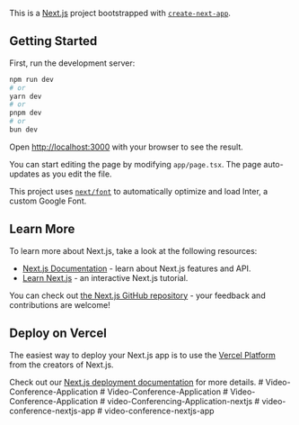 This is a [Next.js](https://nextjs.org/) project bootstrapped with [`create-next-app`](https://github.com/vercel/next.js/tree/canary/packages/create-next-app).

## Getting Started

First, run the development server:

```bash
npm run dev
# or
yarn dev
# or
pnpm dev
# or
bun dev
```

Open [http://localhost:3000](http://localhost:3000) with your browser to see the result.

You can start editing the page by modifying `app/page.tsx`. The page auto-updates as you edit the file.

This project uses [`next/font`](https://nextjs.org/docs/basic-features/font-optimization) to automatically optimize and load Inter, a custom Google Font.

## Learn More

To learn more about Next.js, take a look at the following resources:

- [Next.js Documentation](https://nextjs.org/docs) - learn about Next.js features and API.
- [Learn Next.js](https://nextjs.org/learn) - an interactive Next.js tutorial.

You can check out [the Next.js GitHub repository](https://github.com/vercel/next.js/) - your feedback and contributions are welcome!

## Deploy on Vercel

The easiest way to deploy your Next.js app is to use the [Vercel Platform](https://vercel.com/new?utm_medium=default-template&filter=next.js&utm_source=create-next-app&utm_campaign=create-next-app-readme) from the creators of Next.js.

Check out our [Next.js deployment documentation](https://nextjs.org/docs/deployment) for more details.
#   V i d e o - C o n f e r e n c e - A p p l i c a t i o n  
 #   V i d e o - C o n f e r e n c e - A p p l i c a t i o n  
 #   V i d e o - C o n f e r e n c e - A p p l i c a t i o n  
 #   v i d e o - C o n f e r e n c i n g - A p p l i c a t i o n - n e x t j s  
 #   v i d e o - c o n f e r e n c e - n e x t j s - a p p  
 #   v i d e o - c o n f e r e n c e - n e x t j s - a p p  
 